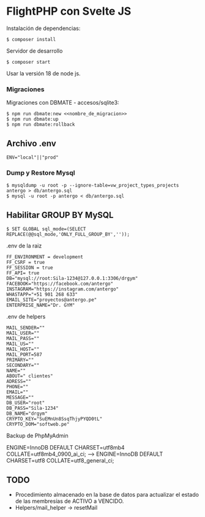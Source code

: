 # FlightPHP con Svelte JS

Instalación de dependencias:

    $ composer install

Servidor de desarrollo

    $ composer start

Usar la versión 18 de node js.

### Migraciones

Migraciones con DBMATE - accesos/sqlite3:

    $ npm run dbmate:new <<nombre_de_migracion>>
    $ npm run dbmate:up
    $ npm run dbmate:rollback

## Archivo .env

    ENV="local"||"prod"

### Dump y Restore Mysql

    $ mysqldump -u root -p --ignore-table=vw_project_types_projects antergo > db/antergo.sql
    $ mysql -u root -p antergo < db/antergo.sql

## Habilitar GROUP BY MySQL

    $ SET GLOBAL sql_mode=(SELECT REPLACE(@@sql_mode,'ONLY_FULL_GROUP_BY',''));

.env de la raiz

```
FF_ENVIRONMENT = development
FF_CSRF = true
FF_SESSION = true
FF_API= true
DB="mysql://root:Sila-1234@127.0.0.1:3306/drgym"
FACEBOOK="https://facebook.com/antergo"
INSTAGRAM="https://instagram.com/antergo"
WHASTAPP="+51 901 268 633"
EMAIL_SITE="proyectos@antergo.pe"
ENTERPRISE_NAME="Dr. GYM"
```

.env de helpers

```
MAIL_SENDER=""
MAIL_USER=""
MAIL_PASS=""
MAIL_US=""
MAIL_HOST=""
MAIL_PORT=587
PRIMARY=""
SECONDARY=""
NAME=""
ABOUT=" clientes"
ADRESS=""
PHONE=""
EMAIL=""
MESSAGE=""
DB_USER="root"
DB_PASS="Sila-1234"
DB_NAME="drgym"
CRYPTO_KEY="SuEMnUn8SsqThjyPYQD0tL"
CRYPTO_DOM="softweb.pe"
```

Backup de PhpMyAdmin

ENGINE=InnoDB DEFAULT CHARSET=utf8mb4 COLLATE=utf8mb4_0900_ai_ci; --> ENGINE=InnoDB DEFAULT CHARSET=utf8 COLLATE=utf8_general_ci;

## TODO

+ Procedimiento almacenado en la base de datos para actualizar el estado de las membresías de ACTIVO a VENCIDO.
+ Helpers/mail_helper -> resetMail